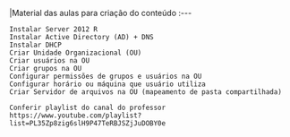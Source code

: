 |Material das aulas para criação do conteúdo
:---

    Instalar Server 2012 R
    Instalar Active Directory (AD) + DNS
    Instalar DHCP
    Criar Unidade Organizacional (OU)
    Criar usuários na OU
    Criar grupos na OU
    Configurar permissões de grupos e usuários na OU
    Configurar horário ou máquina que usuário utiliza
    Criar Servidor de arquivos na OU (mapeamento de pasta compartilhada)

    Conferir playlist do canal do professor
    https://www.youtube.com/playlist?list=PL35Zp8zig6slH9P47TeRBJSZjJuDOBY0e
